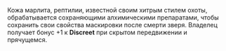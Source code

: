 Кожа марлита, рептилии, известной своим хитрым стилем охоты, обрабатывается сохраняющими алхимическими препаратами, чтобы сохранить свои свойства маскировки после смерти зверя. Владелец получает бонус +1 к **Discreet** при скрытом передвижении и прячущемся.